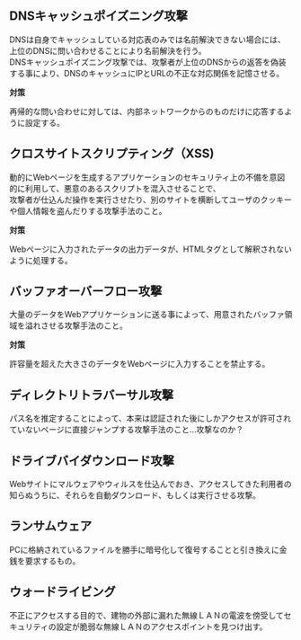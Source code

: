 ## DNSキャッシュポイズニング攻撃

DNSは自身でキャッシュしている対応表のみでは名前解決できない場合には、上位のDNSに問い合わせることにより名前解決を行う。<br>
DNSキャッシュポイズニング攻撃では、攻撃者が上位のDNSからの返答を偽装する事により、DNSのキャッシュにIPとURLの不正な対応関係を記憶させる。<br>

**対策**

再帰的な問い合わせに対しては、内部ネットワークからのものだけに応答するように設定する。

## クロスサイトスクリプティング（XSS)

動的にWebページを生成するアプリケーションのセキュリティ上の不備を意図的に利用して、悪意のあるスクリプトを混入させることで、<br>
攻撃者が仕込んだ操作を実行させたり、別のサイトを横断してユーザのクッキーや個人情報を盗んだりする攻撃手法のこと。<br>

**対策**

Webページに入力されたデータの出力データが、HTMLタグとして解釈されないように処理する。

## バッファオーバーフロー攻撃

大量のデータをWebアプリケーションに送る事によって、用意されたバッファ領域を溢れさせる攻撃手法のこと。

**対策**

許容量を超えた大きさのデータをWebページに入力することを禁止する。

## ディレクトリトラバーサル攻撃

パス名を推定することによって、本来は認証された後にしかアクセスが許可されていないページに直接ジャンプする攻撃手法のこと...攻撃なのか？

## ドライブバイダウンロード攻撃

Webサイトにマルウェアやウィルスを仕込んでおき、アクセスしてきた利用者の知らぬうちに、それらを自動ダウンロード、もしくは実行させる攻撃。

## ランサムウェア

PCに格納されているファイルを勝手に暗号化して復号することと引き換えに金銭を要求するもの。

## ウォードライビング

不正にアクセスする目的で、建物の外部に漏れた無線ＬＡＮの電波を傍受してセキュリティの設定が脆弱な無線ＬＡＮのアクセスポイントを見つけ出す。


